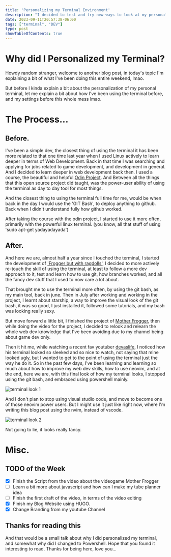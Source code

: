 ```yaml
---
title: 'Personalizing my Terminal Environment'
description: "I decided to test and try new ways to look at my personal terminal."
date: 2023-09-11T20:57:38-06:00
tags: ["terminal", "DEV"]
type: post
showTableOfContents: true
---
```


# Why did I Personalized my Terminal?
Howdy random stranger, welcome to another blog post, in today's topic I'm explaining a bit of what I've been doing this entire weekend, lmao.

But before I kinda explain a bit about the personalization of my personal terminal, let me explain a bit about how I've been using the terminal before, and my settings before this whole mess lmao.

# The Process...
## Before.
I've been a simple dev, the closest thing of using the terminal it has been more related to that one time last year when I used Linux actively to learn deeper in terms of Web Development. Back in that time I was searching and applying for jobs related to game development, and development in general. And I decided to learn deeper in web development back then. I used a course, the beautiful and helpful [Odin Project](https://www.theodinproject.com/).
And Between all the things that this open source project did taught, was the power-user ability of using the terminal as day to day tool for most things.

And the closest thing to using the terminal full time for me, would be when back in the day I would use the 'GIT Bash', to deploy anything to github. Back when I didn't understand fully how github worked.

After taking the course with the odin project, I started to use it more often, primarily with the powerful linux terminal. (you know, all that stuff of using 'sudo apt-get yadayadayada')

## After.
And here we are, almost half a year since I touched the terminal, I started the development of ['Frogger but with ragdolls'](https://emilioblacksmith.itch.io/frogger-but-with-ragdolls), I decided to more actively re-touch the skill of using the terminal, at least to follow a more dev approach to it, test and learn how to use git, how branches worked, and all the fancy dev stuff that I used to now care a lot about.

That brought me to use the terminal more often, by using the git bash, as my main tool, back in june. Then in July after working and working in the project, I learnt about starship, a way to improve the visual look of the git bash, it was so good, I just installed it, followed some tutorials, and my bash was looking really sexy.

But move forward a little bit, I finished the project of [Mother Frogger](https://emilioblacksmith.itch.io/frogger-but-with-ragdolls), then while doing the video for the project, I decided to relook and relearn the whole web dev knowledge that I've been avoiding due to my channel being about game dev only.

Then it hit me, while watching a recent fav youtuber [devaslife](https://www.youtube.com/@devaslife), I noticed how his terminal looked so sleeked and so nice to watch, not saying that mine looked ugly, but I wanted to get to the point of using the terminal just the way he do it.
So in the past few days, I've been learning and learning so much about how to improve my web dev skills, how to use neovim, and at the end, here we are, with this final look of how my terminal looks, I stopped using the git bash, and embraced using powershell mainly.

![terminal look 1](./terminal_1.jpeg)

And I don't plan to stop using visual studio code, and move to become one of those neovim power users. But I might use it just like right now, where I'm writing this blog post using the nvim, instead of vscode.

![terminal look 2](./terminal_2.jpeg)

Not going to lie, it looks really fancy.

# Misc.
## TODO of the Week

- [x] Finish the Script from the video about the videogame Mother Frogger
- [ ] Learn a bit more about javascript and how can I make my tube planner idea
- [ ] Finish the first draft of the video, in terms of the video editing
- [x] Finish my Blog Website using HUGO.
- [x] Change Branding from my youtube Channel

## Thanks for reading this
And that would be a small talk about why I did personalized my terminal, and somewhat why did I changed to Powershell. Hope that you found it interesting to read. Thanks for being here, love you...

